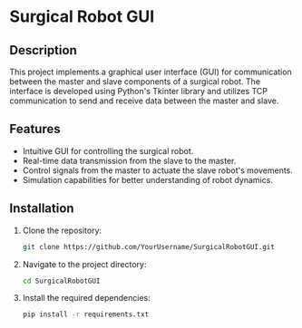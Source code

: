 # Surgical Robot GUI

## Description
This project implements a graphical user interface (GUI) for communication between the master and slave components of a surgical robot. The interface is developed using Python's Tkinter library and utilizes TCP communication to send and receive data between the master and slave.

## Features
- Intuitive GUI for controlling the surgical robot.
- Real-time data transmission from the slave to the master.
- Control signals from the master to actuate the slave robot's movements.
- Simulation capabilities for better understanding of robot dynamics.

## Installation
1. Clone the repository:
   ```bash
   git clone https://github.com/YourUsername/SurgicalRobotGUI.git

2. Navigate to the project directory:
    ```bash
    cd SurgicalRobotGUI

3. Install the required dependencies:
     ```bash
    pip install -r requirements.txt

